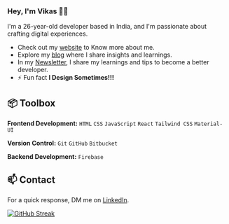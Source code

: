 
### Hey, I'm Vikas 👋🏽  

I'm a 26-year-old developer based in India, and I'm passionate about crafting digital experiences. 
- Check out my [website](https://www.victicious.com) to Know more about me.
- Explore my [blog](https://dipeshjoshi4.hashnode.dev/) where I share insights and learnings.
- In my [Newsletter](https://substack.com/inbox), I share my learnings and tips to become a better developer.
- ⚡ Fun fact **I Design Sometimes!!!**

## 📦 Toolbox

**Frontend Development:** `HTML` `CSS` `JavaScript` `React`  `Tailwind CSS` `Material-UI` 
 
**Version Control:** `Git` `GitHub` `Bitbucket`

**Backend Development:**  `Firebase` 


## 📫 Contact

 For a quick response, DM me on  [LinkedIn](https://www.linkedin.com/in/vikaspal3). 
 
 [![GitHub Streak](https://streak-stats.demolab.com?user=pal-vikas)](https://git.io/streak-stats)




